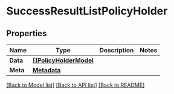 # SuccessResultListPolicyHolder

## Properties

Name | Type | Description | Notes
------------ | ------------- | ------------- | -------------
**Data** | [**[]PolicyHolderModel**](PolicyHolderModel.md) |  | 
**Meta** | [**Metadata**](Metadata.md) |  | 

[[Back to Model list]](../README.md#documentation-for-models) [[Back to API list]](../README.md#documentation-for-api-endpoints) [[Back to README]](../README.md)


